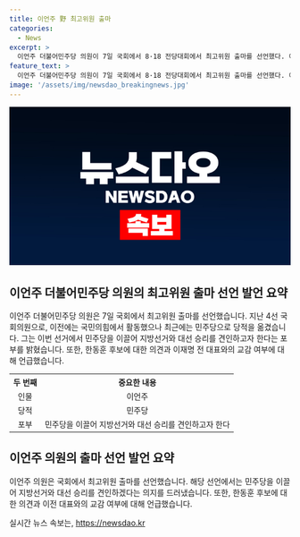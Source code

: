 ```yaml
---
title: 이언주 野 최고위원 출마
categories:
  - News
excerpt: >
  이언주 더불어민주당 의원이 7일 국회에서 8·18 전당대회에서 최고위원 출마를 선언했다. 이 전 의원은 지방선거와 대선에서 민주당의 승리를 견인하겠다고 강조하며, 국민의힘 당권주자인 한동훈 후보에 대해 높은 자신감을 드러냈다. 이 전 의원은 이재명 전 대표와의 교감 여부에 대해 어떤 역할을 할 건가 상의했다고 전했다. 12명의 최고위원 출마자 중 대부분이 친명계에 속하는 등 눈길을 끌었다.
feature_text: >
  이언주 더불어민주당 의원이 7일 국회에서 8·18 전당대회에서 최고위원 출마를 선언했다. 이 전 의원은 지방선거와 대선에서 민주당의 승리를 견인하겠다고 강조하며, 국민의힘 당권주자인 한동훈 후보에 대해 높은 자신감을 드러냈다. 이 전 의원은 이재명 전 대표와의 교감 여부에 대해 어떤 역할을 할 건가 상의했다고 전했다. 12명의 최고위원 출마자 중 대부분이 친명계에 속하는 등 눈길을 끌었다.
image: '/assets/img/newsdao_breakingnews.jpg'
---
```


<p><img src="/assets/img/newsdao_breakingnews.jpg" alt="ontimetimes 속보" /></p>

<h2 data-ke-size="size26">이언주 더불어민주당 의원의 최고위원 출마 선언 발언 요약</h2>

<p data-ke-size="size16">이언주 더불어민주당 의원은 7일 국회에서 최고위원 출마를 선언했습니다. 지난 4선 국회의원으로, 이전에는 국민의힘에서 활동했으나 최근에는 민주당으로 당적을 옮겼습니다. 그는 이번 선거에서 민주당을 이끌어 지방선거와 대선 승리를 견인하고자 한다는 포부를 밝혔습니다. 또한, 한동훈 후보에 대한 의견과 이재명 전 대표와의 교감 여부에 대해 언급했습니다.</p>

<table>
  <tr>
    <th style="text-align: center;">두 번째</th>
    <th style="text-align: center;">중요한 내용</th>
  </tr>
  <tr>
    <td style="text-align: center;">인물</td>
    <td style="text-align: center;">이언주</td>
  </tr>
  <tr>
    <td style="text-align: center;">당적</td>
    <td style="text-align: center;">민주당</td>
  </tr>
  <tr>
    <td style="text-align: center;">포부</td>
    <td style="text-align: center;">민주당을 이끌어 지방선거와 대선 승리를 견인하고자 한다</td>
  </tr>
</table>

<h2 data-ke-size="size26">이언주 의원의 출마 선언 발언 요약</h2>

<p data-ke-size="size16">이언주 의원은 국회에서 최고위원 출마를 선언했습니다. 해당 선언에서는 민주당을 이끌어 지방선거와 대선 승리를 견인하겠다는 의지를 드러냈습니다. 또한, 한동훈 후보에 대한 의견과 이전 대표와의 교감 여부에 대해 언급했습니다.</p>
실시간 뉴스 속보는, <a href="https://newsdao.kr" rel="dofollow">https://newsdao.kr</a>


